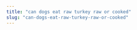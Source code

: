 ```yaml
---
title: "can dogs eat raw turkey raw or cooked"
slug: "can-dogs-eat-raw-turkey-raw-or-cooked"
---
```


